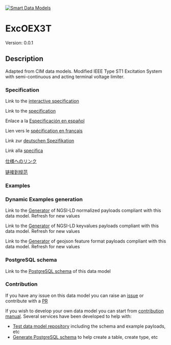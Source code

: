 [![Smart Data Models](https://smartdatamodels.org/wp-content/uploads/2022/01/SmartDataModels_logo.png "Logo")](https://smartdatamodels.org)
# ExcOEX3T
Version: 0.0.1

## Description 

Adapted from CIM data models. Modified IEEE Type ST1 Excitation System with semi-continuous and acting terminal voltage limiter.
### Specification

Link to the [interactive specification](https://swagger.lab.fiware.org/?url=https://smart-data-models.github.io/dataModel.EnergyCIM/ExcOEX3T/swagger.yaml)

Link to the [specification](https://github.com/smart-data-models/dataModel.EnergyCIM/blob/master/ExcOEX3T/doc/spec.md)

Enlace a la [Especificación en español](https://github.com/smart-data-models/dataModel.EnergyCIM/blob/master/ExcOEX3T/doc/spec_ES.md)

Lien vers le [spécification en français](https://github.com/smart-data-models/dataModel.EnergyCIM/blob/master/ExcOEX3T/doc/spec_FR.md)

Link zur [deutschen Spezifikation](https://github.com/smart-data-models/dataModel.EnergyCIM/blob/master/ExcOEX3T/doc/spec_DE.md)

Link alla [specifica](https://github.com/smart-data-models/dataModel.EnergyCIM/blob/master/ExcOEX3T/doc/spec_IT.md)

[仕様へのリンク](https://github.com/smart-data-models/dataModel.EnergyCIM/blob/master/ExcOEX3T/doc/spec_JA.md)

[链接到规范](https://github.com/smart-data-models/dataModel.EnergyCIM/blob/master/ExcOEX3T/doc/spec_ZH.md)
### Examples
### Dynamic Examples generation

Link to the [Generator](https://smartdatamodels.org/extra/ngsi-ld_generator.php?schemaUrl=https://raw.githubusercontent.com/smart-data-models/dataModel.EnergyCIM/master/ExcOEX3T/schema.json&email=info@smartdatamodels.org) of NGSI-LD normalized payloads compliant with this data model. Refresh for new values

Link to the [Generator](https://smartdatamodels.org/extra/ngsi-ld_generator_keyvalues.php?schemaUrl=https://raw.githubusercontent.com/smart-data-models/dataModel.EnergyCIM/master/ExcOEX3T/schema.json&email=info@smartdatamodels.org) of NGSI-LD keyvalues payloads compliant with this data model. Refresh for new values

Link to the [Generator](https://smartdatamodels.org/extra/geojson_features_generator.php?schemaUrl=https://raw.githubusercontent.com/smart-data-models/dataModel.EnergyCIM/master/ExcOEX3T/schema.json&email=info@smartdatamodels.org) of geojson feature format payloads compliant with this data model. Refresh for new values
### PostgreSQL schema

Link to the [PostgreSQL schema](https://smart-data-models.github.io/dataModel.EnergyCIM/ExcOEX3T/schema.sql) of this data model
### Contribution

 If you have any issue on this data model you can raise an [issue](https://github.com/smart-data-models/dataModel.EnergyCIM/issues)  or contribute with a [PR](https://github.com/smart-data-models/dataModel.EnergyCIM/pulls)

 If you wish to develop your own data model you can start from [contribution manual](https://bit.ly/contribution_manual). Several services have been developed to help with: 
 - [Test data model repository](https://smartdatamodels.org/index.php/data-models-contribution-api/) including the schema and example payloads, etc
 - [Generate PostgreSQL schema](https://smartdatamodels.org/index.php/sql-service/) to help create a table, create type, etc